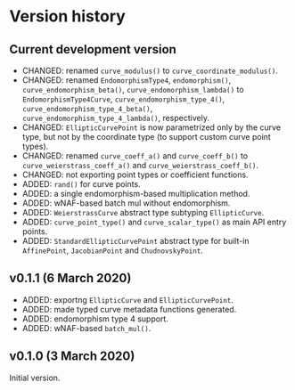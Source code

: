 # Version history


## Current development version

* CHANGED: renamed `curve_modulus()` to `curve_coordinate_modulus()`.
* CHANGED: renamed `EndomorphismType4`, `endomorphism()`, `curve_endomorphism_beta()`, `curve_endomorphism_lambda()` to `EndomorphismType4Curve`, `curve_endomorphism_type_4()`, `curve_endomorphism_type_4_beta()`, `curve_endomorphism_type_4_lambda()`, respectively.
* CHANGED: `EllipticCurvePoint` is now parametrized only by the curve type, but not by the coordinate type (to support custom curve point types).
* CHANGED: renamed `curve_coeff_a()` and `curve_coeff_b()` to `curve_weierstrass_coeff_a()` and `curve_weierstrass_coeff_b()`.
* CHANGED: not exporting point types or coefficient functions.
* ADDED: `rand()` for curve points.
* ADDED: a single endomorphism-based multiplication method.
* ADDED: wNAF-based batch mul without endomorphism.
* ADDED: `WeierstrassCurve` abstract type subtyping `EllipticCurve`.
* ADDED: `curve_point_type()` and `curve_scalar_type()` as main API entry points.
* ADDED: `StandardEllipticCurvePoint` abstract type for built-in `AffinePoint`, `JacobianPoint` and `ChudnovskyPoint`.


## v0.1.1 (6 March 2020)

* ADDED: exportng `EllipticCurve` and `EllipticCurvePoint`.
* ADDED: made typed curve metadata functions generated.
* ADDED: endomorphism type 4 support.
* ADDED: wNAF-based `batch_mul()`.


## v0.1.0 (3 March 2020)

Initial version.
